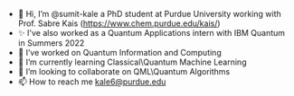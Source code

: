 - 👋 Hi, I’m @sumit-kale a PhD student at Purdue University working with Prof. Sabre Kais (https://www.chem.purdue.edu/kais/)
- ✨ I've also worked as a Quantum Applications intern with IBM Quantum in Summers 2022 
- 👀 I’ve worked on Quantum Information and Computing
- 🌱 I’m currently learning Classical\Quantum Machine Learning
- 💞️ I’m looking to collaborate on QML\Quantum Algorithms
- 📫 How to reach me kale6@purdue.edu 

<!---
sumit-kale/sumit-kale is a ✨ special ✨ repository because its `README.md` (this file) appears on your GitHub profile.
You can click the Preview link to take a look at your changes.
--->
